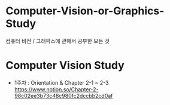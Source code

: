 # Computer-Vision-or-Graphics-Study
컴퓨터 비전 / 그래픽스에 관해서 공부한 모든 것

# Computer Vision Study
- 1주차 : Orientation & Chapter 2-1 ~ 2-3 <br>
https://www.notion.so/Chapter-2-98c02ee3b73c48c980fc2dccbb2cd0af
